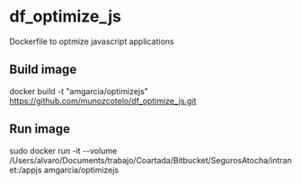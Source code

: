 # df_optimize_js

Dockerfile to optmize javascript applications

## Build image
docker build -t "amgarcia/optimizejs" https://github.com/munozcotelo/df_optimize_js.git
## Run image
sudo docker run -it --volume /Users/alvaro/Documents/trabajo/Coartada/Bitbucket/SegurosAtocha/intranet:/appjs amgarcia/optimizejs
